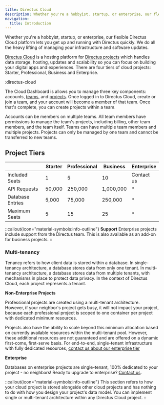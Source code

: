 ```yaml
---
title: Directus Cloud
description: Whether you're a hobbyist, startup, or enterprise, our flexible Directus Cloud platform lets you get up and running with Directus quickly. 
navigation:
  title: Introduction
---
```


Whether you're a hobbyist, startup, or enterprise, our flexible Directus Cloud platform lets you get up and running with Directus quickly. We do all the heavy lifting of managing your infrastructure and software updates.

<!-- TODO: ![Hero Image](https://cdn.directus.io/docs/v9/cloud/overview/overview-20220322A/hero-image-20220402A.webp) -->

[Directus Cloud](https://directus.cloud) is a hosting platform for [Directus projects](/cloud/projects) which handles data storage, hosting, updates and scalability so you can focus on building your digital apps and experiences. There are four tiers of cloud projects: Starter, Professional, Business and Enterprise. 

:directus-cloud

The Cloud Dashboard is allows you to manage three key components: accounts, [teams](/cloud/getting-started/teams), and [projects](/cloud/projects). Once logged in to Directus Cloud, create or join a team, and your account will become a member of that team. Once that's complete, you can create projects within a team.

Accounts can be members on multiple teams. All team members have permissions to manage the team's projects, including billing, other team members, and the team itself. Teams can have multiple team members and multiple projects. Projects can only be managed by one team and cannot be transferred to new teams.

## Project Tiers

|                  | Starter | Professional | Business  | Enterprise |
| ---------------- | ------- | ------------ | --------- | ---------- |
| Included Seats   | 1       | 5            | 10        | Contact us |
| API Requests     | 50,000  | 250,000      | 1,000,000 | * |
| Database Entries | 5,000   | 75,000       | 250,000   | * |
| Maximum Seats    | 5       | 15           | 25        | * |

::callout{icon="material-symbols:info-outline"}
**Support**
Enterprise projects include support from the Directus team. This is also available as an add-on for business projects.
::

### Multi-tenancy

Tenancy refers to how client data is stored within a database. In single-tenancy architecture, a database stores data from only one tenant. In multi-tenancy architecture, a database stores data from multiple tenants, with mechanisms in place to protect data privacy. In the context of Directus Cloud, each project represents a tenant.

**Non-Enterprise Projects**

Professional projects are created using a multi-tenant architecture. However, if your neighbor's project gets busy, it will not impact your project, because each professional project is scoped to one container per project with dedicated minimum resources. 

Projects also have the ability to scale beyond this minimum allocation based on currently available resources within the multi-tenant pool. However, these additional resources are not guaranteed and are offered on a dynamic first-come, first-serve basis. For end-to-end, single-tenant infrastructure with fully dedicated resources, [contact us about our enterprise tier](https://directus.io/contact)

**Enterprise**

Databases on enterprise projects are single-tenant, 100% dedicated to your project - no neighbors! Ready to upgrade to enterprise? [Contact us](https://directus.io/contact).

::callout{icon="material-symbols:info-outline"}
This section refers to how your cloud project is stored alongside other cloud projects and has nothing to do with how you design your project's data model. You can implement single or multi-tenant architecture within any Directus Cloud project.
::

